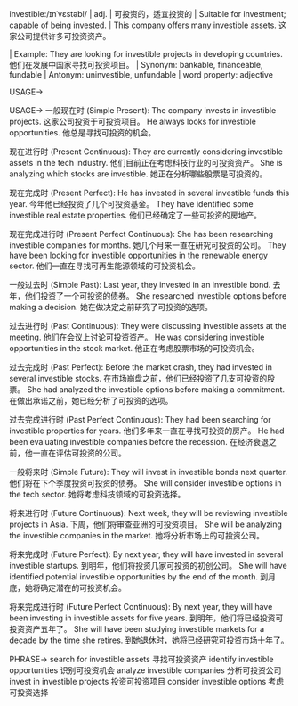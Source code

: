 investible:/ɪnˈvɛstəbl/ | adj. | 可投资的，适宜投资的 | Suitable for investment; capable of being invested. |  This company offers many investible assets. 这家公司提供许多可投资资产。

| Example:  They are looking for investible projects in developing countries. 他们在发展中国家寻找可投资项目。 | Synonym:  bankable, financeable, fundable | Antonym: uninvestible, unfundable | word property: adjective

USAGE->

USAGE->
一般现在时 (Simple Present):
The company invests in investible projects.  这家公司投资于可投资项目。
He always looks for investible opportunities. 他总是寻找可投资的机会。

现在进行时 (Present Continuous):
They are currently considering investible assets in the tech industry. 他们目前正在考虑科技行业的可投资资产。
She is analyzing which stocks are investible.  她正在分析哪些股票是可投资的。


现在完成时 (Present Perfect):
He has invested in several investible funds this year. 今年他已经投资了几个可投资基金。
They have identified some investible real estate properties.  他们已经确定了一些可投资的房地产。


现在完成进行时 (Present Perfect Continuous):
She has been researching investible companies for months. 她几个月来一直在研究可投资的公司。
They have been looking for investible opportunities in the renewable energy sector.  他们一直在寻找可再生能源领域的可投资机会。


一般过去时 (Simple Past):
Last year, they invested in an investible bond. 去年，他们投资了一个可投资的债券。
She researched investible options before making a decision.  她在做决定之前研究了可投资的选项。


过去进行时 (Past Continuous):
They were discussing investible assets at the meeting.  他们在会议上讨论可投资资产。
He was considering investible opportunities in the stock market.  他正在考虑股票市场的可投资机会。


过去完成时 (Past Perfect):
Before the market crash, they had invested in several investible stocks.  在市场崩盘之前，他们已经投资了几支可投资的股票。
She had analyzed the investible options before making a commitment.  在做出承诺之前，她已经分析了可投资的选项。


过去完成进行时 (Past Perfect Continuous):
They had been searching for investible properties for years.  他们多年来一直在寻找可投资的房产。
He had been evaluating investible companies before the recession.  在经济衰退之前，他一直在评估可投资的公司。


一般将来时 (Simple Future):
They will invest in investible bonds next quarter.  他们将在下个季度投资可投资的债券。
She will consider investible options in the tech sector.  她将考虑科技领域的可投资选择。


将来进行时 (Future Continuous):
Next week, they will be reviewing investible projects in Asia.  下周，他们将审查亚洲的可投资项目。
She will be analyzing the investible companies in the market.  她将分析市场上的可投资公司。


将来完成时 (Future Perfect):
By next year, they will have invested in several investible startups. 到明年，他们将投资几家可投资的初创公司。
She will have identified potential investible opportunities by the end of the month.  到月底，她将确定潜在的可投资机会。


将来完成进行时 (Future Perfect Continuous):
By next year, they will have been investing in investible assets for five years.  到明年，他们将已经投资可投资资产五年了。
She will have been studying investible markets for a decade by the time she retires.  到她退休时，她将已经研究可投资市场十年了。


PHRASE->
search for investible assets  寻找可投资资产
identify investible opportunities  识别可投资机会
analyze investible companies  分析可投资公司
invest in investible projects  投资可投资项目
consider investible options  考虑可投资选择
